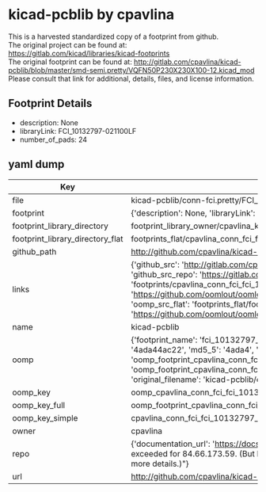 # kicad-pcblib by cpavlina  
This is a harvested standardized copy of a footprint from github.  
The original project can be found at:  
https://gitlab.com/kicad/libraries/kicad-footprints  
The original footprint can be found at:
http://gitlab.com/cpavlina/kicad-pcblib/blob/master/smd-semi.pretty/VQFN50P230X230X100-12.kicad_mod
Please consult that link for additional, details, files, and license information.  
## Footprint Details
* description: None  
* libraryLink: FCI_10132797-021100LF  
* number_of_pads: 24  
## yaml dump  
| Key | Value |  
| --- | --- |  
| file | kicad-pcblib/conn-fci.pretty/FCI_10132797-021100LF.kicad_mod |  
| footprint | {'description': None, 'libraryLink': 'FCI_10132797-021100LF', 'number_of_pads': 24} |  
| footprint_library_directory | footprint_library_owner/cpavlina_kicad-pcblib |  
| footprint_library_directory_flat | footprints_flat/cpavlina_conn_fci_fci_10132797_021100lf/working |  
| github_path | http://github.com/cpavlina/kicad-pcblib/blob/master/conn-fci.pretty/FCI_10132797-021100LF.kicad_mod |  
| links | {'github_src': 'http://gitlab.com/cpavlina/kicad-pcblib/blob/master/smd-semi.pretty/VQFN50P230X230X100-12.kicad_mod', 'github_src_repo': 'https://gitlab.com/kicad/libraries/kicad-footprints', 'oomp_bot': 'footprints/cpavlina_conn_fci_fci_10132797_021100lf/working', 'oomp_bot_github': 'https://github.com/oomlout/oomlout_oomp_footprint_bot/tree/main/footprints/cpavlina_conn_fci_fci_10132797_021100lf/working', 'oomp_src_flat': 'footprints_flat/footprints_flat/cpavlina_conn_fci_fci_10132797_021100lf/working', 'oomp_src_flat_github': 'https://github.com/oomlout/oomlout_oomp_footprint_src/tree/main/footprints_flat/cpavlina_conn_fci_fci_10132797_021100lf/working'} |  
| name | kicad-pcblib |  
| oomp | {'footprint_name': 'fci_10132797_021100lf', 'library_name': 'conn_fci', 'md5': '4ada44ac2238a60d016c243019339ee0', 'md5_10': '4ada44ac22', 'md5_5': '4ada4', 'md5_6': '4ada44', 'oomp_key': 'oomp_cpavlina_conn_fci_fci_10132797_021100lf', 'oomp_key_extra': 'oomp_footprint_cpavlina_conn_fci_fci_10132797_021100lf', 'oomp_key_full': 'oomp_footprint_cpavlina_conn_fci_fci_10132797_021100lf_4ada44', 'oomp_key_simple': 'cpavlina_conn_fci_fci_10132797_021100lf', 'original_filename': 'kicad-pcblib/conn-fci.pretty/FCI_10132797-021100LF.kicad_mod', 'owner_name': 'cpavlina'} |  
| oomp_key | oomp_cpavlina_conn_fci_fci_10132797_021100lf |  
| oomp_key_full | oomp_footprint_cpavlina_conn_fci_fci_10132797_021100lf |  
| oomp_key_simple | cpavlina_conn_fci_fci_10132797_021100lf |  
| owner | cpavlina |  
| repo | {'documentation_url': 'https://docs.github.com/rest/overview/resources-in-the-rest-api#rate-limiting', 'message': "API rate limit exceeded for 84.66.173.59. (But here's the good news: Authenticated requests get a higher rate limit. Check out the documentation for more details.)"} |  
| url | http://github.com/cpavlina/kicad-pcblib |  

